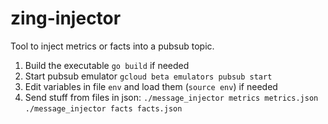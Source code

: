 # zing-injector
Tool to inject metrics or facts into a pubsub topic.
1) Build the executable `go build` if needed
2) Start pubsub emulator `gcloud beta emulators pubsub start`
3) Edit variables in file `env` and load them (`source env`) if needed
4) Send stuff from files in json:
    `./message_injector metrics metrics.json`
    `./message_injector facts facts.json`